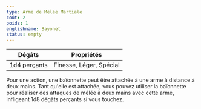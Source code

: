 ```yaml
---
type: Arme de Mêlée Martiale
coût: 2
poids: 1
englishname: Bayonet
status: empty
---
```


| Dégâts       | Propriétés              |
| ------------ | ----------------------- |
| 1d4 perçants | Finesse, Léger, Spécial |

Pour une action, une baïonnette peut être attachée à une arme à distance à deux mains. Tant qu'elle est attachée, vous pouvez utiliser la baïonnette pour réaliser des attaques de mêlée à deux mains avec cette arme, infligeant 1d8 dégâts perçants si vous touchez.